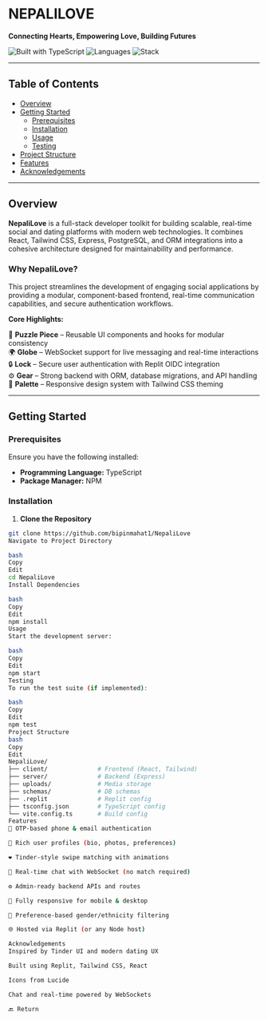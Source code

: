 # NEPALILOVE

**Connecting Hearts, Empowering Love, Building Futures**

![Built with TypeScript](https://img.shields.io/badge/TypeScript-97.9%25-blue)
![Languages](https://img.shields.io/badge/Languages-4-orange)
![Stack](https://img.shields.io/badge/Stack-React%2C%20Tailwind%2C%20Express%2C%20PostgreSQL-yellow)

---

## Table of Contents

- [Overview](#overview)
- [Getting Started](#getting-started)
  - [Prerequisites](#prerequisites)
  - [Installation](#installation)
  - [Usage](#usage)
  - [Testing](#testing)
- [Project Structure](#project-structure)
- [Features](#features)
- [Acknowledgements](#acknowledgements)

---

## Overview

**NepaliLove** is a full-stack developer toolkit for building scalable, real-time social and dating platforms with modern web technologies. It combines React, Tailwind CSS, Express, PostgreSQL, and ORM integrations into a cohesive architecture designed for maintainability and performance.

### Why NepaliLove?

This project streamlines the development of engaging social applications by providing a modular, component-based frontend, real-time communication capabilities, and secure authentication workflows.

**Core Highlights:**

🌱 **Puzzle Piece** – Reusable UI components and hooks for modular consistency  
🌍 **Globe** – WebSocket support for live messaging and real-time interactions  
🔒 **Lock** – Secure user authentication with Replit OIDC integration  
⚙️ **Gear** – Strong backend with ORM, database migrations, and API handling  
🎨 **Palette** – Responsive design system with Tailwind CSS theming

---

## Getting Started

### Prerequisites

Ensure you have the following installed:

- **Programming Language:** TypeScript
- **Package Manager:** NPM

### Installation

1. **Clone the Repository**

```bash
git clone https://github.com/bipinmahat1/NepaliLove
Navigate to Project Directory

bash
Copy
Edit
cd NepaliLove
Install Dependencies

bash
Copy
Edit
npm install
Usage
Start the development server:

bash
Copy
Edit
npm start
Testing
To run the test suite (if implemented):

bash
Copy
Edit
npm test
Project Structure
bash
Copy
Edit
NepaliLove/
├── client/              # Frontend (React, Tailwind)
├── server/              # Backend (Express)
├── uploads/             # Media storage
├── schemas/             # DB schemas
├── .replit              # Replit config
├── tsconfig.json        # TypeScript config
└── vite.config.ts       # Build config
Features
🔐 OTP-based phone & email authentication

👤 Rich user profiles (bio, photos, preferences)

❤️ Tinder-style swipe matching with animations

💬 Real-time chat with WebSocket (no match required)

⚙️ Admin-ready backend APIs and routes

📱 Fully responsive for mobile & desktop

🎯 Preference-based gender/ethnicity filtering

🌐 Hosted via Replit (or any Node host)

Acknowledgements
Inspired by Tinder UI and modern dating UX

Built using Replit, Tailwind CSS, React

Icons from Lucide

Chat and real-time powered by WebSockets

🔙 Return
